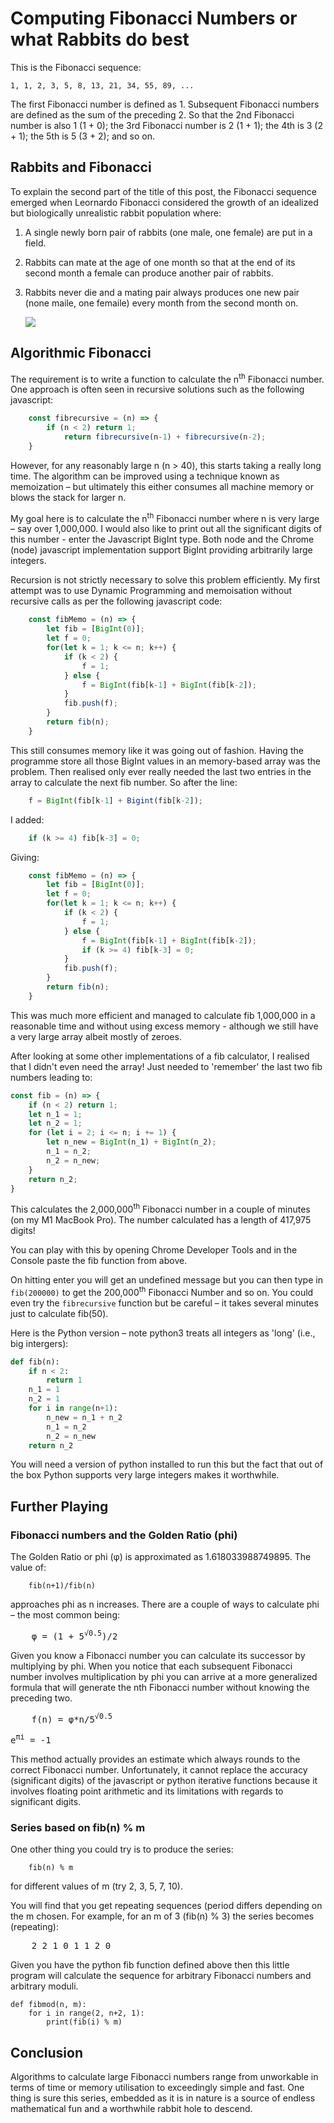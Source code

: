 # Computing Fibonacci Numbers or what Rabbits do best

This is the Fibonacci sequence:

    1, 1, 2, 3, 5, 8, 13, 21, 34, 55, 89, ...

The first Fibonacci number is defined as 1. Subsequent Fibonacci numbers are defined as the sum of the preceding 2. So that the 2nd Fibonacci number is also 1 (1 + 0); the 3rd Fibonacci number is 2 (1 + 1); the 4th is 3 (2 + 1); the 5th is 5 (3 + 2); and so on.   
## Rabbits and Fibonacci
To explain the second part of the title of this post, the Fibonacci sequence emerged when Leornardo Fibonacci considered the growth of an idealized but biologically unrealistic rabbit population where:
1. A single newly born pair of rabbits (one male, one female) are put in a field.
2. Rabbits can mate at the age of one month so that at the end of its second month a female can produce another pair of rabbits.
3. Rabbits never die and a mating pair always produces one new pair (none maile, one femaile) every month from the second month on.

    <img src='http://mathcenter.oxford.emory.edu/site/math125/fibonacciRabbits/487-00.gif'>
   
## Algorithmic Fibonacci
The requirement is to write a function to calculate the n<sup style='fontsize: small;'>th</sup> Fibonacci number. One approach is often seen in recursive solutions such as the following javascript:
```javascript
    const fibrecursive = (n) => {
        if (n < 2) return 1;
            return fibrecursive(n-1) + fibrecursive(n-2);
    }
```
However, for any reasonably large n (n > 40), this starts taking a really long time. The algorithm can be improved using a technique known as memoization – but ultimately this either consumes all machine memory or blows the stack for larger n.

My goal here is to calculate the n<sup>th</sup> Fibonacci number where n is very large – say over 1,000,000. I would also like to print out all the significant digits of this number - enter the Javascript BigInt type. Both node and the Chrome (node) javascript implementation support BigInt providing arbitrarily large integers.

Recursion is not strictly necessary to solve this problem efficiently. My first attempt was to use Dynamic Programming and memoisation without recursive calls as per the following javascript code:
```javascript
    const fibMemo = (n) => {
        let fib = [BigInt(0)];
        let f = 0;
        for(let k = 1; k <= n; k++) {
            if (k < 2) {
                f = 1;
            } else {
                f = BigInt(fib[k-1] + BigInt(fib[k-2]);
            }
            fib.push(f);
        }
        return fib(n);
    }
```
This still consumes memory like it was going out of fashion. Having the programme store all those BigInt values in an memory-based array was the problem. Then realised only ever really needed the last two entries in the array to calculate the next fib number. So after the line:
```javascript
    f = BigInt(fib[k-1] + Bigint(fib[k-2]);
```
I added:
```javascript
    if (k >= 4) fib[k-3] = 0;
```
Giving:
```javascript
    const fibMemo = (n) => {
        let fib = [BigInt(0)];
        let f = 0;
        for(let k = 1; k <= n; k++) {
            if (k < 2) {
                f = 1;
            } else {
                f = BigInt(fib[k-1] + BigInt(fib[k-2]);
                if (k >= 4) fib[k-3] = 0;                
            }
            fib.push(f);
        }
        return fib(n);
    }
```
This was much more efficient and managed to calculate fib 1,000,000 in a reasonable time and without using excess memory - although we still have a very large array albeit mostly of zeroes.

After looking at some other implementations of a fib calculator, I realised that I didn't even need the array! Just needed to 'remember' the last two fib numbers leading to:
```javascript
const fib = (n) => {
    if (n < 2) return 1;
    let n_1 = 1;
    let n_2 = 1;
    for (let i = 2; i <= n; i += 1) {
        let n_new = BigInt(n_1) + BigInt(n_2);
        n_1 = n_2;
        n_2 = n_new;
    }
    return n_2;
}
```
This calculates the 2,000,000<sup>th</sup> Fibonacci number in a couple of minutes (on my M1 MacBook Pro). The number calculated has a length of 417,975 digits!

You can play with this by opening Chrome Developer Tools and in the Console paste the fib function from above.

On hitting enter you will get an undefined message but you can then type in ```fib(200000)``` to get the 200,000<sup>th</sup> Fibonacci Number and so on. You could even try the ```fibrecursive``` function but be careful – it takes several minutes just to calculate fib(50).

Here is the Python version – note python3 treats all integers as 'long' (i.e., big intergers):
```python
def fib(n):
    if n < 2:
        return 1
    n_1 = 1
    n_2 = 1
    for i in range(n+1):
        n_new = n_1 + n_2
        n_1 = n_2
        n_2 = n_new
    return n_2
```
You will need a version of python installed to run this but the fact that out of the box Python supports very large integers makes it worthwhile.

## Further Playing

### Fibonacci numbers and the Golden Ratio (phi)

The Golden Ratio or phi (&phi;) is approximated as 1.618033988749895. The value of:
```
    fib(n+1)/fib(n)
```
approaches phi as n increases. There are a couple of ways to calculate phi – the most common being:

<pre>&nbsp;&nbsp;&nbsp;&nbsp;&phi; = (1 + 5<sup>&radic;0.5</sup>)/2</pre>


Given you know a Fibonacci number you can calculate its successor by multiplying by phi. When you notice that each subsequent Fibonacci number involves multiplication by phi you can arrive at a more generalized formula that will generate the nth Fibonacci number without knowing the preceding two.

<pre>&nbsp;&nbsp;&nbsp;&nbsp;f(n) = &phi;*n/5<sup>&radic;0.5</sup></pre>

<pre>e<sup>&pi;i</sup> = -1</pre>

This method actually provides an estimate which always rounds to the correct Fibonacci number. Unfortunately, it cannot replace the accuracy (significant digits) of the javascript or python iterative functions because it involves floating point arithmetic and its limitations with regards to significant digits.

### Series based on fib(n) % m

One other thing you could try is to produce the series:
```
    fib(n) % m
```
for different values of m (try 2, 3, 5, 7, 10).

You will find that you get repeating sequences (period differs depending on the m chosen. For example, for an m of 3 (fib(n) % 3) the series becomes (repeating):

<pre>&nbsp;&nbsp;&nbsp;&nbsp;2 2 1 0 1 1 2 0</pre>

Given you have the python fib function defined above then this little program will calculate the sequence for arbitrary Fibonacci numbers and arbitrary moduli.
```
def fibmod(n, m):
    for i in range(2, n+2, 1):
        print(fib(i) % m)
```
## Conclusion

Algorithms to calculate large Fibonacci numbers range from unworkable in terms of time or memory utilisation to exceedingly simple and fast. One thing is sure this series, embedded as it is in nature is a source of endless mathematical fun and a worthwhile rabbit hole to descend.
